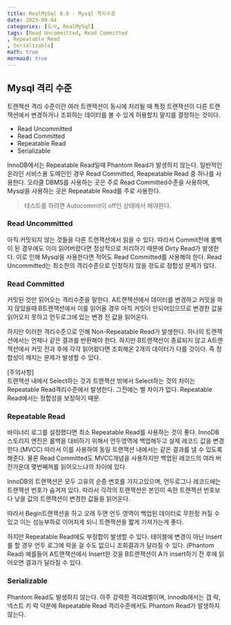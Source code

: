 ```yaml
---
title: RealMySql 8.0 - Mysql 격리수준
date: 2023-09-04
categories: [도서, RealMySql]
tags: [Read Uncommitted, Read Committed
, Repeatable Read
, Serializable]
math: true
mermaid: true
---
```



## Mysql 격리 수준
트랜잭션 격리 수준이란 여러 트랜잭션이 동시에 처리될 때 특정 트랜잭션이 다른 트랜잭션에서 변경하거나 조회하는 데이터를 볼 수 있게 허용할지 말지를 결정하는 것이다.

- Read Uncommitted
- Read Committed
- Repeatable Read
- Serializable

InnoDB에서는 Repeatable Read일때 Phantom Read가 발생하지 않는다.
일반적인 온라인 서비스용 도메인인 경우 Read Committed, Reapeatable Read 중 하나를 사용한다.
오라클 DBMS를 사용하는 곳은 주로 Read Committed수준을 사용하며, Mysql을 사용하는 곳은 Repeatable Read를 주로 사용한다.

> 테스트를 하려면 Autocommit이 off인 상태에서 해야한다.



### Read Uncommitted
아직 커밋되지 않는 것들을 다른 트랜잭션에서 읽을 수 있다.  따라서 Commit전에 롤백이 된 경우에도 이미 읽어버렸다면 정상적으로 처리하기 때문에 Dirty Read가 발생한다.
이로 인해 Mysql을 사용한다면 적어도 Read Committed를 사용해야 한다. Read Uncommitted는 최소한의 격리수준으로 인정하지 않을 정도로 정합성 문제가 많다.


### Read Committed
커밋된 것만 읽어오는 격리수준을 말한다.
A트랜잭션에서 데이터를 변경하고 커밋을 하지 않았을때 B트랜잭션에서 이를 읽어올 경우 아직 커밋이 안되어있으므로 변경한 값을 읽어오지 못하고 언두로그에 있는 변경 전 값을 읽어온다.

하지만 이러한 격리수준으로 인해 Non-Repeatable Read가 발생한다.
하나의 트랜잭션에서는 언제나 같은 결과를 반환해야 한다. 하지만 B트랜잭션이 종료되지 않고 A트랜잭션에서 커밋 전과 후에 각각 읽어왔다면 조회해온 2개의 데이터가 다를 것이다. 즉 정합성이 깨지는 문제가 발생할 수 있다.

[주의사항] <br>
트랜잭션 내에서 Select하는 것과 트랜잭션 밖에서 Select하는 것의 차이는 Repeatable Read격리수준에서 발생한다. 그전에는 별 차이가 없다.
Repeatable Read에서는 정합성을 보장하기 때문.

### Repeatable Read
바이너리 로그를 설정했다면 최소 Repeatable Read를 사용하는 것이 좋다.
InnoDB 스토리지 엔진은 롤백을 대비하기 위해서 언두영역에 백업해두고 실제 레코드 값을 변경한다.(MVCC)
따라서 이를 사용하여 동일 트랜잭션 내에서는 같은 결과를 낼 수 있도록 해준다. 물론 Read Committed도 MVCC개념을 사용하지만 백업된 레코드의 여러 버전가운데 몇번째꺼를 읽어오느냐의 차이에 있다.

InnoDB의 트랜잭션은 모두 고유의 순증 번호를 가지고있으며, 언두로그나 레코드에는 트랜잭션 번호가 숨겨져 있다. 따라서 각각의 트랜잭션은 본인이 속한 트랜잭션 번호보다 낮을 값의 트랜잭션이 변경한 값들을 읽어온다.

따라서 Begin트랜잭션을 하고 오래 두면 언두 영역이 백업된 데이터로 무한정 커질 수 있고 이는 성능부하로 이어지게 되니 트랜잭션을 짧게 가져가는게 좋다.

하지만 Repeatable Read에도 부정합이 발생할 수 있다.
테이블에 변경이 아닌 Insert를 할 경우 언두 로그에 락을 걸 수도 없으니 조회결과가 달라질 수 있다. (Phantom Read)
예를들어 A트랜잭션에서 Insert한 것을 B트랜잭션이 A가 insert하기 전 후에 읽어오면 결과가 달라질 수 있다.


### Serializable
Phantom Read도 발생하지 않는다.
아주 강력한 격리레벨이며, Innodb에서는 갭 락, 넥스트 키 락 덕분에 Repeatable Read 격리수준에서도 Phantom Read가 발생하지 않는다.

